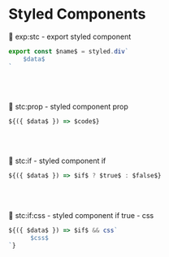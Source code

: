 # Styled Components

🔹 exp:stc - export styled component
```typescript
export const $name$ = styled.div`
    $data$ 
`
```

<br><br>

🔹 stc:prop - styled component prop

```typescript
${({ $data$ }) => $code$}
```

<br><br>

🔹 stc:if - styled component if

```typescript
${({ $data$ }) => $if$ ? $true$ : $false$}
```

<br><br>

🔹 stc:if:css - styled component if true - css

```typescript
${({ $data$ }) => $if$ && css`                  
      $css$
`}
```